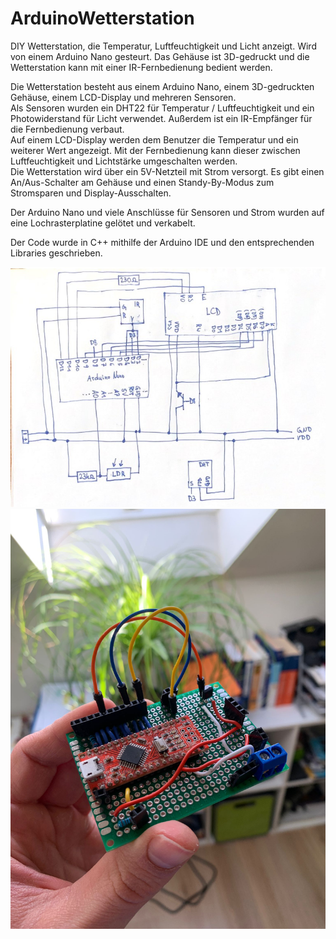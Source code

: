 # ArduinoWetterstation
DIY Wetterstation, die Temperatur, Luftfeuchtigkeit und Licht anzeigt. Wird von einem Arduino Nano gesteurt. Das Gehäuse ist 3D-gedruckt und die Wetterstation kann mit einer IR-Fernbedienung bedient werden.  

Die Wetterstation besteht aus einem Arduino Nano, einem 3D-gedruckten Gehäuse, einem LCD-Display und mehreren Sensoren.  
Als Sensoren wurden ein DHT22 für Temperatur / Luftfeuchtigkeit und ein Photowiderstand für Licht verwendet. Außerdem ist ein IR-Empfänger für die Fernbedienung verbaut.  
Auf einem LCD-Display werden dem Benutzer die Temperatur und ein weiterer Wert angezeigt. Mit der Fernbedienung kann dieser zwischen Luftfeuchtigkeit und Lichtstärke umgeschalten werden.  
Die Wetterstation wird über ein 5V-Netzteil mit Strom versorgt. Es gibt einen An/Aus-Schalter am Gehäuse und einen Standy-By-Modus zum Stromsparen und Display-Ausschalten.  

Der Arduino Nano und viele Anschlüsse für Sensoren und Strom wurden auf eine Lochrasterplatine gelötet und verkabelt.

Der Code wurde in C++ mithilfe der Arduino IDE und den entsprechenden Libraries geschrieben.

[![Schaltplan](Schaltplan.jpg)](Schaltplan.jpg)
[![Platine](Platine.jpg)](Platine.jpg)
